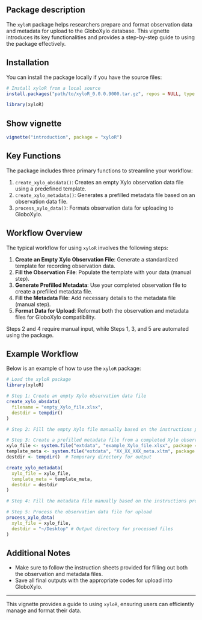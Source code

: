 ## Package description

The `xyloR` package helps researchers prepare and format observation data and metadata for upload to the GloboXylo database. This vignette introduces its key functionalities and provides a step-by-step guide to using the package effectively.

## Installation

You can install the package locally if you have the source files:

```r
# Install xyloR from a local source
install.packages("path/to/xyloR_0.0.0.9000.tar.gz", repos = NULL, type = "source")

library(xyloR)
```

## Show vignette
```r
vignette("introduction", package = "xyloR")
```

## Key Functions

The package includes three primary functions to streamline your workflow:

1. `create_xylo_obsdata()`: Creates an empty Xylo observation data file using a predefined template.
2. `create_xylo_metadata()`: Generates a prefilled metadata file based on an observation data file.
3. `process_xylo_data()`: Formats observation data for uploading to GloboXylo.

## Workflow Overview

The typical workflow for using `xyloR` involves the following steps:

1. **Create an Empty Xylo Observation File**: Generate a standardized template for recording observation data.
2. **Fill the Observation File**: Populate the template with your data (manual step).
3. **Generate Prefilled Metadata**: Use your completed observation file to create a prefilled metadata file.
4. **Fill the Metadata File**: Add necessary details to the metadata file (manual step).
5. **Format Data for Upload**: Reformat both the observation and metadata files for GloboXylo compatibility.

Steps 2 and 4 require manual input, while Steps 1, 3, and 5 are automated using the package.

## Example Workflow

Below is an example of how to use the `xyloR` package:

```r
# Load the xyloR package
library(xyloR)

# Step 1: Create an empty Xylo observation data file
create_xylo_obsdata(
  filename = "empty_Xylo_file.xlsx",
  destdir = tempdir()
)

# Step 2: Fill the empty Xylo file manually based on the instructions provided

# Step 3: Create a prefilled metadata file from a completed Xylo observation data file
xylo_file <- system.file("extdata", "example_Xylo_file.xlsx", package = "xyloR")
template_meta <- system.file("extdata", "XX_XX_XXX_meta.xltm", package = "xyloR")
destdir <- tempdir()  # Temporary directory for output

create_xylo_metadata(
  xylo_file = xylo_file,
  template_meta = template_meta,
  destdir = destdir
)

# Step 4: Fill the metadata file manually based on the instructions provided

# Step 5: Process the observation data file for upload
process_xylo_data(
  xylo_file = xylo_file,
  destdir = "~/Desktop" # Output directory for processed files
)
```

## Additional Notes

- Make sure to follow the instruction sheets provided for filling out both the observation and metadata files.
- Save all final outputs with the appropriate codes for upload into GloboXylo.

---

This vignette provides a guide to using `xyloR`, ensuring users can efficiently manage and format their data.
